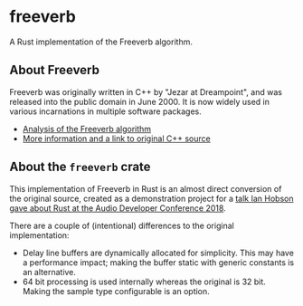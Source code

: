 # freeverb

A Rust implementation of the Freeverb algorithm.

## About Freeverb

Freeverb was originally written in C++ by "Jezar at Dreampoint", and was released into the public domain in June 2000. It is now widely used in various incarnations in multiple software packages.

- [Analysis of the Freeverb algorithm](https://ccrma.stanford.edu/~jos/pasp/Freeverb.html)
- [More information and a link to original C++ source](http://freeverb3vst.osdn.jp/sites.shtml)

## About the `freeverb` crate

This implementation of Freeverb in Rust is an almost direct conversion of the original source, created as a demonstration project for a [talk Ian Hobson gave about Rust at the Audio Developer Conference 2018](https://www.youtube.com/watch?v=Yom9E-67bdI).

There are a couple of (intentional) differences to the original implementation:

- Delay line buffers are dynamically allocated for simplicity. This may have a performance impact; making the buffer static with generic constants is an alternative.
- 64 bit processing is used internally whereas the original is 32 bit. Making the sample type configurable is an option.
